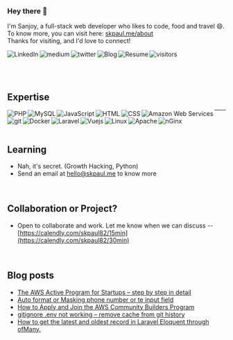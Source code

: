 ### Hey there 👋

I'm Sanjoy, a full-stack web developer who likes to code, food and travel 😄. To know more, you can visit here: [skpaul.me/about](https://skpaul.me/about)
<br>
Thanks for visiting, and I'd love to connect!
<br>
<!--Website -->
[<img align="left" alt="LinkedIn" src="https://img.shields.io/badge/linkedin-%230077B5.svg?&style=for-the-badge&logo=linkedin&logoColor=white" />](https://www.linkedin.com/in/skpaul82)
[<img align="left" alt="medium" src="https://img.shields.io/badge/medium-444.svg?&style=for-the-badge&logo=medium&logoColor=white" />](https://skpaul82.medium.com/)
<!-- 
[<img align="left" alt="facebook" src="https://img.shields.io/badge/facebook-%231877F2.svg?&style=for-the-badge&logo=facebook&logoColor=white" />](https://www.facebook.com/LLTwithSKPaul) 
--> 
[<img align="left" alt="twitter" src="https://img.shields.io/badge/twitter-1A91DA.svg?&style=for-the-badge&logo=twitter&logoColor=white" />](https://twitter.com/SanjoyKPaul)
[<img align="left" alt="Blog" src="https://img.shields.io/badge/blog-ad1008.svg?&style=for-the-badge&logo=wordpress&logoColor=white" />](https://skpaul.me/blog)
[<img align="left" alt="Resume" src="https://img.shields.io/badge/resume-ededed.svg?&style=for-the-badge&logo=microsoft-word&logoColor=444" />](https://skpaul.me/resume)
![visitors](https://visitor-badge.laobi.icu/badge?page_id=skpaul82.skpaul82)

<!-- [<img align="left" alt="stack-overflow" src="https://img.shields.io/badge/stack%20overflow-FE7A16?logo=stack-overflow&logoColor=white&style=for-the-badge" />](https://stackoverflow.com/users/5379437/mohammad-faisal) -->
<br>
<br>

## Expertise
<img align="left" alt="PHP" src="https://img.shields.io/badge/PHP-505B95.svg?&style=for-the-badge&logo=PHP&logoColor=white" />
<img align="left" alt="MySQL" src="https://img.shields.io/badge/MySQL-005E86.svg?&style=for-the-badge&logo=MySQL&logoColor=white" />
<img align="left" alt="JavaScript" src="https://img.shields.io/badge/JavaScript-F7D138.svg?&style=for-the-badge&logo=JavaScript&logoColor=white" />
<img align="left" alt="HTML" src="https://img.shields.io/badge/HTML-E96227.svg?&style=for-the-badge&logo=HTML5&logoColor=white" />
<img align="left" alt="CSS" src="https://img.shields.io/badge/CSS-2DA5D7.svg?&style=for-the-badge&logo=CSS3&logoColor=white" />
<img align="left" alt="Amazon Web Services" src="https://img.shields.io/badge/aws-F79919.svg?&style=for-the-badge&logo=amazon-aws&logoColor=white" />
<img align="left" alt="git" src="https://img.shields.io/badge/git-E84D31.svg?&style=for-the-badge&logo=git&logoColor=white" />

---

<img align="left" alt="Docker" src="https://img.shields.io/badge/Docker-4E99DF.svg?&style=for-the-badge&logo=Docker&logoColor=white" />
<img align="left" alt="Laravel" src="https://img.shields.io/badge/Laravel-E8392C.svg?&style=for-the-badge&logo=Laravel&logoColor=white" />
<img align="left" alt="Vuejs" src="https://img.shields.io/badge/Vuejs-00BB7C.svg?&style=for-the-badge&logo=Vue.js&logoColor=white" />
<img align="left" alt="Linux" src="https://img.shields.io/badge/Linux-F5B21D.svg?&style=for-the-badge&logo=Linux&logoColor=white" />
<img align="left" alt="Apache" src="https://img.shields.io/badge/Apache-C92332.svg?&style=for-the-badge&logo=Apache&logoColor=white" />
<img align="left" alt="nGinx" src="https://img.shields.io/badge/nGinx-009137.svg?&style=for-the-badge&logo=nGinx&logoColor=white" />
<br>
<br>

## Learning
- Nah, it's secret. (Growth Hacking, Python)
- Send an email at hello@skpaul.me to know more
<br>

## Collaboration or Project?
- Open to collaborate and work. Let me know when we can discuss -- [https://calendly.com/skpaul82/15min](https://calendly.com/skpaul82/30min)
<br>

## Blog posts
<!-- BLOG-POST-LIST:START -->
- [The AWS Active Program for Startups – step by step in detail](https://skpaul.me/the-aws-active-program-for-startups-step-by-step-in-detail/?utm_source=rss&utm_medium=rss&utm_campaign=the-aws-active-program-for-startups-step-by-step-in-detail)
- [Auto format or Masking phone number or te input field](https://skpaul.me/auto-format-or-masking-phone-number-or-te-input-field/?utm_source=rss&utm_medium=rss&utm_campaign=auto-format-or-masking-phone-number-or-te-input-field)
- [How to Apply and Join the AWS Community Builders Program](https://skpaul.me/how-to-apply-and-join-the-aws-community-builders-program/?utm_source=rss&utm_medium=rss&utm_campaign=how-to-apply-and-join-the-aws-community-builders-program)
- [gitignore .env not working – remove cache from git history](https://skpaul.me/gitignore-env-not-working-remove-cache-from-git-history/?utm_source=rss&utm_medium=rss&utm_campaign=gitignore-env-not-working-remove-cache-from-git-history)
- [How to get the latest and oldest record in Laravel Eloquent through ofMany.](https://skpaul.me/how-to-get-the-latest-and-oldest-record-in-laravel-eloquent-through-ofmany/?utm_source=rss&utm_medium=rss&utm_campaign=how-to-get-the-latest-and-oldest-record-in-laravel-eloquent-through-ofmany)
<!-- BLOG-POST-LIST:END -->
<br>

<!-- ![Sanjoy's github stats](https://github-readme-stats.vercel.app/api?username=skpaul82&show_icons=true) -->

<!--
**skpaul82/skpaul82** is a ✨ _special_ ✨ repository because its `README.md` (this file) appears on your GitHub profile.

Here are some ideas to get you started:

- 🔭 I’m currently working on ...
- 🌱 I’m currently learning ...
- 👯 I’m looking to collaborate on ...
- 🤔 I’m looking for help with ...
- 💬 Ask me about ...
- 📫 How to reach me: ...
- 😄 Pronouns: ...
- ⚡ Fun fact: ...
-->
